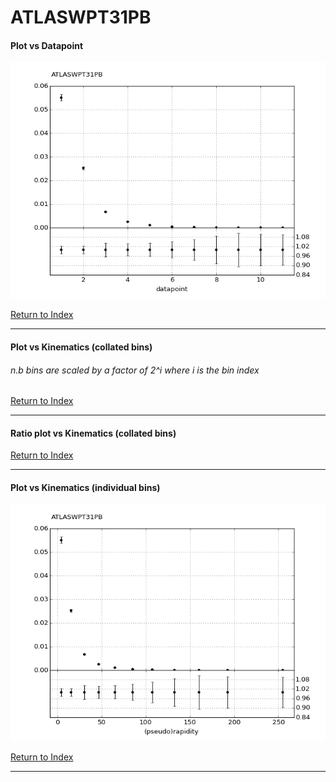 ATLASWPT31PB
============
#### Plot vs Datapoint 
[![ATLASWPT31PB datapoints](ATLASWPT31PB.png)](ATLASWPT31PB.pdf) 

[Return to Index](../index.html)

------------- 
#### Plot vs Kinematics (collated bins) 
###### n.b bins are scaled by a factor of 2^i where i is the bin index  
      
[Return to Index](../index.html)

------------- 
#### Ratio plot vs Kinematics (collated bins) 
      
[Return to Index](../index.html)

------------- 
#### Plot vs Kinematics (individual bins) 
[![ATLASWPT31PB_0_0](ATLASWPT31PB_0_0.png)](ATLASWPT31PB_0_0.pdf)
      
[Return to Index](../index.html)

------------- 

